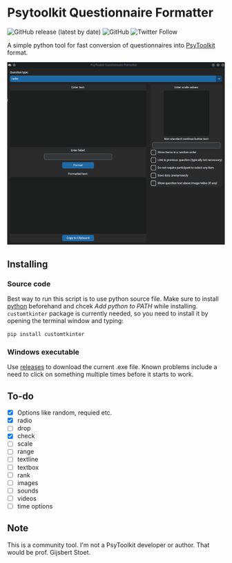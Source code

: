# Psytoolkit Questionnaire Formatter <img src="images/brain.ico" align="right" height="138" alt="" />

<!-- badges: start -->

![GitHub release (latest by date)](https://img.shields.io/github/v/release/jakub-jedrusiak/Psytoolkit-Questionnaire-Formatter)
![GitHub](https://img.shields.io/github/license/jakub-jedrusiak/Psytoolkit-Questionnaire-Formatter)
![Twitter Follow](https://img.shields.io/twitter/follow/jakub_jedrusiak?style=social)

<!-- badges: end -->

A simple python tool for fast conversion of questionnaires into [PsyToolkit](https://www.psytoolkit.org/) format.

![gif example](images/example.gif)

## Installing

### Source code

Best way to run this script is to use python source file. Make sure to install [python](https://www.python.org/) beforehand and chcek *Add python to PATH* while installing. `customtkinter` package is currently needed, so you need to install it by opening the terminal window and typing:

```bash
pip install customtkinter
```

### Windows executable

Use [releases](https://github.com/jakub-jedrusiak/Psytoolkit-Questionnaire-Formatter/releases) to download the current .exe file. Known problems include a need to click on something multiple times before it starts to work.

## To-do

- [X] Options like random, requied etc.
- [X] radio
- [ ] drop
- [X] check
- [ ] scale
- [ ] range
- [ ] textline
- [ ] textbox
- [ ] rank
- [ ] images
- [ ] sounds
- [ ] videos
- [ ] time options

## Note
This is a community tool. I'm not a PsyToolkit developer or author. That would be prof. Gijsbert Stoet.
